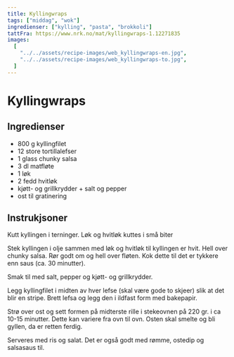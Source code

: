 ```yaml
---
title: Kyllingwraps
tags: ["middag", "wok"]
ingredienser: ["kylling", "pasta", "brokkoli"]
tattFra: https://www.nrk.no/mat/kyllingwraps-1.12271835
images:
  [
    "../../assets/recipe-images/web_kyllingwraps-en.jpg",
    "../../assets/recipe-images/web_kyllingwraps-to.jpg",
  ]
---
```


# Kyllingwraps

## Ingredienser

- 800 g kyllingfilet
- 12 store tortillalefser
- 1 glass chunky salsa
- 3 dl matfløte
- 1 løk
- 2 fedd hvitløk
- kjøtt- og grillkrydder + salt og pepper
- ost til gratinering

## Instrukjsoner

Kutt kyllingen i terninger. Løk og hvitløk kuttes i små biter

Stek kyllingen i olje sammen med løk og hvitløk til kyllingen er hvit. Hell over chunky salsa. Rør godt om og hell over fløten. Kok dette til det er tykkere enn saus (ca. 30 minutter).

Smak til med salt, pepper og kjøtt- og grillkrydder.

Legg kyllingfilet i midten av hver lefse (skal være gode to skjeer) slik at det blir en stripe. Brett lefsa og legg den i ildfast form med bakepapir.

Strø over ost og sett formen på midterste rille i stekeovnen på 220 gr. i ca 10-15 minutter. Dette kan variere fra ovn til ovn. Osten skal smelte og bli gyllen, da er retten ferdig.

Serveres med ris og salat. Det er også godt med rømme, ostedip og salsasaus til.
